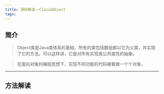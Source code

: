 ```yaml
---
title: 源码解读——Class&Object
tags:
---
```

## 简介
> Object类是Java类体系的基础，所有的类包括数组都以它为父类，并实现了它的方法。可以这样讲，它是对所有实现类公共属性的抽象。

> 在面向对象的编程思想下，实现不同功能的代码被看做一个个对象，
---

## 方法解读

